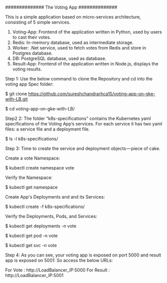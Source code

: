 ############## The Voting App ##############

This is a simple application based on micro-services architecture, consisting of 5 simple services.

1. Voting-App: Frontend of the application written in Python, used by users to cast their votes.
2. Redis: In-memory database, used as intermediate storage.
3. Worker: .Net service, used to fetch votes from Redis and store in Postgres database.
4. DB: PostgreSQL database, used as database.
5. Result-App: Frontend of the application written in Node.js, displays the voting results.

Step 1: Use the below command to clone the Repository and cd into the voting app Spec folder: 

$ git clone https://github.com/sureshchandrarhca15/voting-app-on-gke-with-LB.git

$ cd voting-app-on-gke-with-LB/

Step2 2: The folder “k8s-specifications” contains the Kubernetes yaml specifications of the Voting App’s services. 
For each service it has two yaml files: a service file and a deployment file. 

$ ls  -l k8s-specifications/

Step 3: Time to create the service and deployment objects — piece of cake. 

Create a vote Namespace:

$ kubectl create namespace vote

Verify the Namespace:

$ kubectl get namespace

Create App's Deployments and and its Services: 

$ kubectl create -f k8s-specifications/

Verify the Deployments, Pods, and Services: 

$ kubectl get deployments -n vote 

$ kubectl get pod -n vote 

$ kubectl get svc -n vote


Step 4: As you can see, your voting app is exposed on port 5000 and result app is exposed on 5001: 
So access the below URLs: 

For Vote	: http://LoadBalancer_IP:5000
For Result	: http://LoadBalancer_IP:5001 


